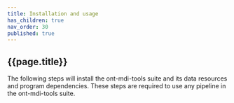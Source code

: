 ```yaml
---
title: Installation and usage
has_children: true
nav_order: 30
published: true
---
```


## {{page.title}}

The following steps will install the ont-mdi-tools suite
and its data resources and program dependencies. These steps
are required to use any pipeline in the ont-mdi-tools suite.
